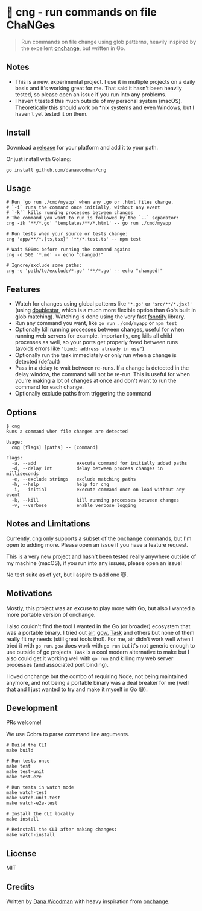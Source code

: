 # 🔭 cng - run commands on file ChaNGes

> Run commands on file change using glob patterns, heavily inspired by the excellent [onchange][onchange], but written in Go.

## Notes

- This is a new, experimental project. I use it in multiple projects on a daily basis and it's working great for me. That said it hasn't been heavily tested, so please open an issue if you run into any problems.
- I haven't tested this much outside of my personal system (macOS). Theoretically this should work on \*nix systems and even Windows, but I haven't yet tested it on them.

## Install

Download a [release](https://github.com/danawoodman/cng/releases) for your platform and add it to your path.

Or just install with Golang:

```shell
go install github.com/danawoodman/cng
```

## Usage

```shell
# Run `go run ./cmd/myapp` when any .go or .html files change.
# `-i` runs the command once initially, without any event
# `-k`` kills running processes between changes
# The command you want to run is followed by the `--` separator:
cng -ik '**/*.go' 'templates/**/*.html' -- go run ./cmd/myapp

# Run tests when your source or tests change:
cng 'app/**/*.{ts,tsx}' '**/*.test.ts' -- npm test

# Wait 500ms before running the command again:
cng -d 500 '*.md' -- echo "changed!"

# Ignore/exclude some paths:
cng -e 'path/to/exclude/*.go' '**/*.go' -- echo "changed!"
```

## Features

- Watch for changes using global patterns like `'*.go'` or `'src/**/*.jsx?'` (using [doublestar][doublestar], which is a much more flexible option than Go's built in glob matching). Watching is done using the very fast [fsnotify][fsnotify] library.
- Run any command you want, like `go run ./cmd/myapp` or `npm test`
- Optionally kill running processes between changes, useful for when running web servers for example. Importantly, cng kills all child processes as well, so your ports get properly freed between runs (avoids errors like `"bind: address already in use"`)
- Optionally run the task immediately or only run when a change is detected (default)
- Pass in a delay to wait between re-runs. If a change is detected in the delay window, the command will not be re-run. This is useful for when you're making a lot of changes at once and don't want to run the command for each change.
- Optionally exclude paths from triggering the command

## Options

```
$ cng
Runs a command when file changes are detected

Usage:
  cng [flags] [paths] -- [command]

Flags:
  -a, --add               execute command for initially added paths
  -d, --delay int         delay between process changes in milliseconds
  -e, --exclude strings   exclude matching paths
  -h, --help              help for cng
  -i, --initial           execute command once on load without any event
  -k, --kill              kill running processes between changes
  -v, --verbose           enable verbose logging
```

## Notes and Limitations

Currently, cng only supports a subset of the onchange commands, but I'm open to adding more. Please open an issue if you have a feature request.

This is a very new project and hasn't been tested really anywhere outside of my machine (macOS), if you run into any issues, please open an issue!

No test suite as of yet, but I aspire to add one 😇.

## Motivations

Mostly, this project was an excuse to play more with Go, but also I wanted a more portable version of onchange.

I also couldn't find the tool I wanted in the Go (or broader) ecosystem that was a portable binary. I tried out [air][air], [gow][gow], [Task][task] and others but none of them really fit my needs (still great tools tho!). For me, air didn't work well when I tried it with `go run`. `gow` does work with `go run` but it's not generic enough to use outside of go projects. `Task` is a cool modern alternative to make but I also could get it working well with `go run` and killing my web server processes (and associated port binding).

I loved onchange but the combo of requiring Node, not being maintained anymore, and not being a portable binary was a deal breaker for me (well that and I just wanted to try and make it myself in Go 😅).

## Development

PRs welcome!

We use Cobra to parse command line arguments.

```shell
# Build the CLI
make build

# Run tests once
make test
make test-unit
make test-e2e

# Run tests in watch mode
make watch-test
make watch-unit-test
make watch-e2e-test

# Install the CLI locally
make install

# Reinstall the CLI after making changes:
make watch-install
```

## License

MIT

## Credits

Written by [Dana Woodman](https://danawoodman.com) with heavy inspiration from [onchange][onchange].

[onchange]: https://github.com/Qard/onchange
[air]: https://github.com/cosmtrek/air
[gow]: https://github.com/mitranim/gow
[task]: https://github.com/go-task/task
[doublestar]: https://github.com/bmatcuk/doublestar
[fsnotify]: https://github.com/fsnotify/fsnotify
